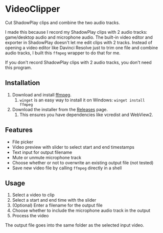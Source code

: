 # VideoClipper
Cut ShadowPlay clips and combine the two audio tracks.

I made this because I record my ShadowPlay clips with 2 audio tracks: game/desktop audio and microphone audio. The built-in video editor and exporter in ShadowPlay doesn't let me edit clips with 2 tracks. Instead of opening a video editor like Davinci Resolve just to trim one file and combine audio tracks, I built this `ffmpeg` wrapper to do that for me.

If you don't record ShadowPlay clips with 2 audio tracks, you don't need this program.

## Installation
1. Download and install [ffmpeg](https://ffmpeg.org/download.html).
    1.  `winget` is an easy way to install it on Windows: `winget install ffmpeg`
2. Download the installer from the [Releases](https://github.com/GitGeddes/VideoClipper/releases) page.
    1. This ensures you have dependencies like vcredist and WebView2.

## Features
- File picker
- Video preview with slider to select start and end timestamps
- Text input for output filename
- Mute or unmute microphone track
- Choose whether or not to overwrite an existing output file (not tested)
- Save new video file by calling `ffmpeg` directly in a shell

## Usage
1. Select a video to clip
2. Select a start and end time with the slider
3. (Optional) Enter a filename for the output file
4. Choose whether to include the microphone audio track in the output
5. Process the video

The output file goes into the same folder as the selected input video.
